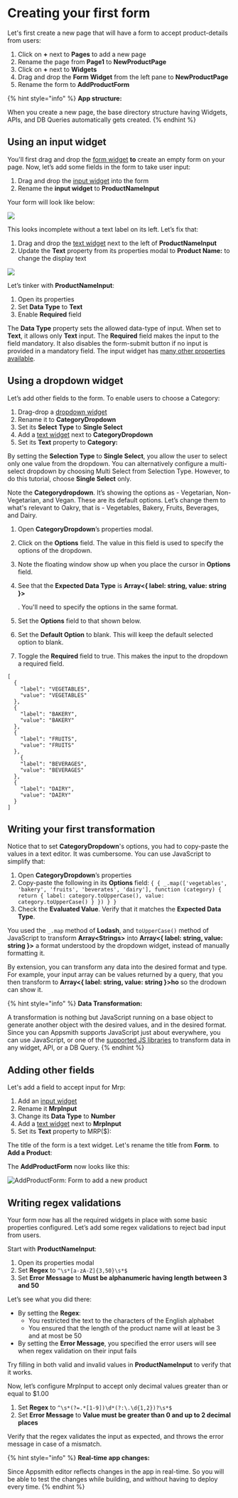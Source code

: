 # Creating your first form

Let's first create a new page that will have a form to accept product-details from users:

1. Click on **+** next to **Pages** to add a new page
2. Rename the page from **Page1** to **NewProductPage**
3. Click on **+** next to **Widgets**
4. Drag and drop the **Form** **Widget** from the left pane to **NewProductPage**
5. Rename the form to **AddProductForm**

{% hint style="info" %}
**App structure:**

When you create a new page, the base directory structure having Widgets, APIs, and DB Queries automatically gets created.
{% endhint %}

## Using an input widget

You'll first drag and drop the [form widget](https://docs.appsmith.com/widget-reference/form) **to** create an empty form on your page. Now, let’s add some fields in the form to take user input:

1. Drag and drop the [input widget](https://docs.appsmith.com/widget-reference/input) into the form
2. Rename the **input widget** to **ProductNameInput**

Your form will look like below:

![](https://lh3.googleusercontent.com/Tk7BK67XSWBJrxRbDT96FOdenI_3cIYAh-tqxDDURALgEwXM8xWCE2FbGK0nFXTA8rO67RW-SeZQx5Fl5pXjO-gGQbnlRS3xhXIfxgQnZQDer3P24M5GkuKL2I2BaeqhOfzidQ3_)

This looks incomplete without a text label on its left. Let’s fix that:

1. Drag and drop the [text widget](https://docs.appsmith.com/widget-reference/text) next to the left of **ProductNameInput**
2. Update the **Text** property from its properties modal to **Product Name:** to change the display text

![](https://lh4.googleusercontent.com/juoeTjj_IRV360wboG0iCuTIME0WgGhwhDHQ3RC6GwfKValSwb8oeYymHabyfO67wQKgyQ3o4gj-XOW3XVxN8P-N1_s5659GvUwVm60v66odwusqC9wBnuU3YANT9ZH4bdwY8JW-)

Let’s tinker with **ProductNameInput**:

1. Open its properties
2. Set **Data Type** to **Text** 
3. Enable **Required** field

The **Data Type** property sets the allowed data-type of input. When set to **Text**, it allows only **Text** input. The **Required** field makes the input to the field mandatory. It also disables the form-submit button if no input is provided in a mandatory field. The input widget has [many other properties available](https://docs.appsmith.com/widget-reference/input#properties).

## Using a dropdown widget

Let’s add other fields to the form. To enable users to choose a Category:

1. Drag-drop a [dropdown widget](https://docs.appsmith.com/widget-reference/dropdown)
2. Rename it to **CategoryDropdown**
3. Set its **Select** **Type** to **Single Select**
4. Add a [text widget](https://docs.appsmith.com/widget-reference/text) next to **CategoryDropdown** 
5. Set its **Text** property to **Category:**

By setting the **Selection Type** to **Single Select**, you allow the user to select only one value from the dropdown. You can alternatively configure a multi-select dropdown by choosing Multi Select from Selection Type. However, to do this tutorial, choose **Single Select** only.

Note the **Categorydropdown**. It’s showing the options as - Vegetarian, Non-Vegetarian, and Vegan. These are its default options. Let’s change them to what's relevant to Oakry, that is - Vegetables, Bakery, Fruits, Beverages, and Dairy.

1. Open **CategoryDropdown**’s properties modal.
2. Click on the **Options** field. The value in this field is used to specify the options of the dropdown.
3. Note the floating window show up when you place the cursor in **Options** field.
4. See that the **Expected Data Type** is **Array&lt;{ label: string, value: string }&gt;**

   . You'll need to specify the options in the same format.

5. Set the **Options** field to that shown below.
6. Set the **Default Option** to blank. This will keep the default selected option to blank.
7. Toggle the **Required** field to true. This makes the input to the dropdown a required field.

```text
[
  {
    "label": "VEGETABLES",
    "value": "VEGETABLES"
  },
  {
    "label": "BAKERY",
    "value": "BAKERY"
  },
  {
    "label": "FRUITS",
    "value": "FRUITS"
  },
    {
    "label": "BEVERAGES",
    "value": "BEVERAGES"
  },
  {
    "label": "DAIRY",
    "value": "DAIRY"
  }
]
```

## Writing your first transformation

Notice that to set **CategoryDropdown**'s options, you had to copy-paste the values in a text editor. It was cumbersome. You can use JavaScript to simplify that:

1. Open **CategoryDropdown**’s properties
2. Copy-paste the following in its **Options** field: `{ { _.map(['vegetables', 'bakery', 'fruits', 'beverates', 'dairy'], function (category) { return { label: category.toUpperCase(), value: category.toUpperCase() } }) } }`
3. Check the **Evaluated Value**. Verify that it matches the **Expected Data Type**.

You used the `_.map` method of **Lodash**, and `toUpperCase()` method of JavaScript to transform **Array&lt;Strings&gt;** into **Array&lt;{ label: string, value: string }&gt;** a format understood by the dropdown widget, instead of manually formatting it.

By extension, you can transform any data into the desired format and type. For example, your input array can be values returned by a query, that you then transform to **Array&lt;{ label: string, value: string }&gt;ho** so the drodown can show it.

{% hint style="info" %}
**Data Transformation:**

A transformation is nothing but JavaScript running on a base object to generate another object with the desired values, and in the desired format. Since you can Appsmith supports JavaScript just about everywhere, you can use JavaScript, or one of the [supported JS libraries](https://docs.appsmith.com/core-concepts/connecting-ui-and-logic/working-with-js-libraries#included-js-libraries) to transform data in any widget, API, or a DB Query.
{% endhint %}

## Adding other fields

Let's add a field to accept input for Mrp:

1. Add an [input widget](https://docs.appsmith.com/widget-reference/input)
2. Rename it **MrpInput**
3. Change its **Data Type** to **Number**
4. Add a [text widget](https://docs.appsmith.com/widget-reference/text) next to **MrpInput** 
5. Set its **Text** property to MRP\($\):

The title of the form is a text widget. Let's rename the title from **Form**. to **Add a Product**:

The **AddProductForm** now looks like this:

![AddProductForm: Form to add a new product](../../../.gitbook/assets/image%20%281%29%20%281%29%20%281%29%20%282%29%20%282%29%20%282%29%20%283%29%20%283%29%20%283%29.png)

## Writing regex validations

Your form now has all the required widgets in place with some basic properties configured. Let’s add some regex validations to reject bad input from users.

Start with **ProductNameInput**:

1. Open its properties modal 
2. Set **Regex** to `^\s*[a-zA-Z]{3,50}\s*$`
3. Set **Error Message** to **Must be alphanumeric having length between 3 and 50**

Let’s see what you did there:

* By setting the **Regex**: 
  * You restricted the text to the characters of the English alphabet
  * You ensured that the length of the product name will at least be 3 and at most be 50
* By setting the **Error Message**, you specified the error users will see when regex validation on their input fails

Try filling in both valid and invalid values in **ProductNameInput** to verify that it works.

Now, let’s configure MrpInput to accept only decimal values greater than or equal to $1.00

1. Set **Regex** to `^\s*(?=.*[1-9])\d*(?:\.\d{1,2})?\s*$`
2. Set **Error Message** to **Value must be greater than 0 and up to 2 decimal places**

Verify that the regex validates the input as expected, and throws the error message in case of a mismatch.

{% hint style="info" %}
**Real-time app changes:**

Since Appsmith editor reflects changes in the app in real-time. So you will be able to test the changes while building, and without having to deploy every time.
{% endhint %}

